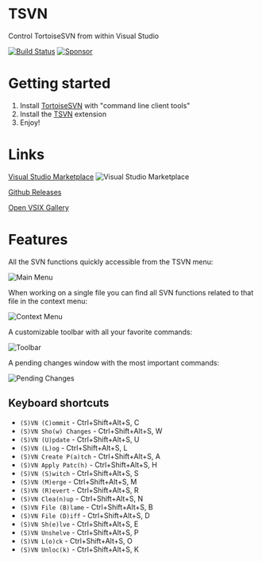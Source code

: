 # TSVN
Control TortoiseSVN from within Visual Studio

[![Build Status](https://dev.azure.com/sboulema/TSVN/_apis/build/status/TSVN?branchName=main)](https://dev.azure.com/sboulema/TSVN/_build/latest?definitionId=27&branchName=main)
[![Sponsor](https://img.shields.io/badge/-Sponsor-fafbfc?logo=GitHub%20Sponsors)](https://github.com/sponsors/sboulema)

# Getting started
1. Install [TortoiseSVN](http://www.tortoisesvn.net) with "command line client tools"
2. Install the [TSVN](https://marketplace.visualstudio.com/items?itemName=SamirBoulema.TSVN) extension
3. Enjoy! 

# Links
[Visual Studio Marketplace](https://marketplace.visualstudio.com/items?itemName=SamirBoulema.TSVN) ![Visual Studio Marketplace](https://vsmarketplacebadge.apphb.com/version-short/SamirBoulema.TSVN.svg)

[Github Releases](https://github.com/sboulema/TSVN/releases)

[Open VSIX Gallery](http://vsixgallery.com/extension/07fd7462-cd4b-433b-9ab5-8ad3ad87bc65/)

# Features
All the SVN functions quickly accessible from the TSVN menu:

![Main Menu](https://raw.githubusercontent.com/sboulema/TSVN/main/Resources/Screenshots/TSVN-main.png)

When working on a single file you can find all SVN functions related to that file in the context menu:

![Context Menu](https://raw.githubusercontent.com/sboulema/TSVN/main/Resources/Screenshots/tsvn-context.png)

A customizable toolbar with all your favorite commands:

![Toolbar](https://raw.githubusercontent.com/sboulema/TSVN/main/Resources/Screenshots/tsvn-toolbar.png)

A pending changes window with the most important commands:

![Pending Changes](https://raw.githubusercontent.com/sboulema/TSVN/main/Resources/Screenshots/pendingchanges.png)

## Keyboard shortcuts

* `(S)VN (C)ommit` - Ctrl+Shift+Alt+S, C
* `(S)VN Sho(w) Changes` - Ctrl+Shift+Alt+S, W
* `(S)VN (U)pdate` - Ctrl+Shift+Alt+S, U
* `(S)VN (L)og` - Ctrl+Shift+Alt+S, L
* `(S)VN Create P(a)tch` - Ctrl+Shift+Alt+S, A
* `(S)VN Apply Patc(h)` - Ctrl+Shift+Alt+S, H
* `(S)VN (S)witch` - Ctrl+Shift+Alt+S, S
* `(S)VN (M)erge` - Ctrl+Shift+Alt+S, M
* `(S)VN (R)evert` - Ctrl+Shift+Alt+S, R
* `(S)VN Clea(n)up` - Ctrl+Shift+Alt+S, N
* `(S)VN File (B)lame` - Ctrl+Shift+Alt+S, B
* `(S)VN File (D)iff` - Ctrl+Shift+Alt+S, D
* `(S)VN Sh(e)lve` - Ctrl+Shift+Alt+S, E
* `(S)VN Unshelve` - Ctrl+Shift+Alt+S, P
* `(S)VN L(o)ck` - Ctrl+Shift+Alt+S, O
* `(S)VN Unloc(k)` - Ctrl+Shift+Alt+S, K
